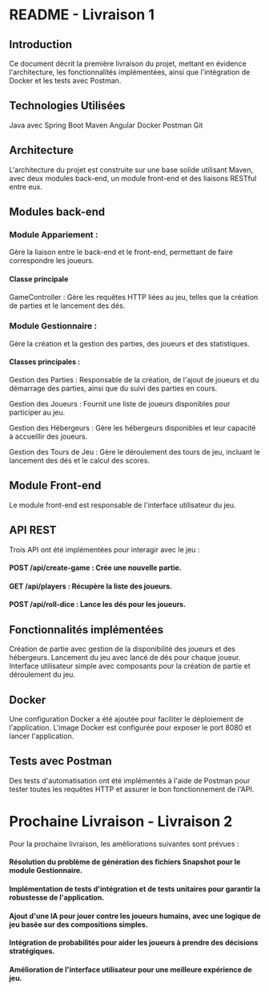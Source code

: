 # README - Livraison 1
## Introduction
Ce document décrit la première livraison du projet, mettant en évidence l'architecture, les fonctionnalités implémentées, ainsi que l'intégration de Docker et les tests avec Postman.

## Technologies Utilisées
Java avec Spring Boot
Maven
Angular
Docker
Postman
Git

## Architecture
L'architecture du projet est construite sur une base solide utilisant Maven, avec deux modules back-end, un module front-end et des liaisons RESTful entre eux.

## Modules back-end
### Module Appariement : 
Gère la liaison entre le back-end et le front-end, permettant de faire correspondre les joueurs.
#### Classe principale
GameController : Gère les requêtes HTTP liées au jeu, telles que la création de parties et le lancement des dés.
### Module Gestionnaire : 
Gère la création et la gestion des parties, des joueurs et des statistiques.
#### Classes principales :
Gestion des Parties : Responsable de la création, de l'ajout de joueurs et du démarrage des parties, ainsi que du suivi des parties en cours.

Gestion des Joueurs : Fournit une liste de joueurs disponibles pour participer au jeu.

Gestion des Hébergeurs : Gère les hébergeurs disponibles et leur capacité à accueillir des joueurs.

Gestion des Tours de Jeu : Gère le déroulement des tours de jeu, incluant le lancement des dés et le calcul des scores.
## Module Front-end
Le module front-end est responsable de l'interface utilisateur du jeu.

## API REST
Trois API ont été implémentées pour interagir avec le jeu :

#### POST /api/create-game : Crée une nouvelle partie.
#### GET /api/players : Récupère la liste des joueurs.
#### POST /api/roll-dice : Lance les dés pour les joueurs.
## Fonctionnalités implémentées
Création de partie avec gestion de la disponibilité des joueurs et des hébergeurs.
Lancement du jeu avec lancé de dés pour chaque joueur.
Interface utilisateur simple avec composants pour la création de partie et déroulement du jeu.
## Docker
Une configuration Docker a été ajoutée pour faciliter le déploiement de l'application. L'image Docker est configurée pour exposer le port 8080 et lancer l'application.
## Tests avec Postman
Des tests d'automatisation ont été implémentés à l'aide de Postman pour tester toutes les requêtes HTTP et assurer le bon fonctionnement de l'API.
# Prochaine Livraison - Livraison 2
Pour la prochaine livraison, les améliorations suivantes sont prévues :

#### Résolution du problème de génération des fichiers Snapshot pour le module Gestionnaire.
#### Implémentation de tests d'intégration et de tests unitaires pour garantir la robustesse de l'application.
#### Ajout d'une IA pour jouer contre les joueurs humains, avec une logique de jeu basée sur des compositions simples.
#### Intégration de probabilités pour aider les joueurs à prendre des décisions stratégiques.
#### Amélioration de l'interface utilisateur pour une meilleure expérience de jeu.